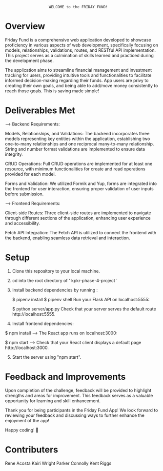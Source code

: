                         WELCOME to the FRIDAY FUND! 

# Overview

Friday Fund is a comprehensive web application developed to showcase proficiency in various aspects of web development, specifically focusing on models, relationships, validations, routes, and RESTful API implementation. This project serves as a culmination of skills learned and practiced during the development phase.

The application aims to streamline financial management and investment tracking for users, providing intuitive tools and functionalities to facilitate informed decision-making regarding their funds. App users are privy to creating their own goals, and being able to add/move money consistently to reach those goals. This is saving made simple!

# Deliverables Met

-->  Backend Requirements:

Models, Relationships, and Validations: The backend incorporates three models representing key entities within the application, establishing two one-to-many relationships and one reciprocal many-to-many relationship. String and number format validations are implemented to ensure data integrity.

CRUD Operations: 
Full CRUD operations are implemented for at least one resource, with minimum functionalities for create and read operations provided for each model.

Forms and Validation:
We utilized Formik and Yup, forms are integrated into the frontend for user interaction, ensuring proper validation of user inputs before submission.

--> Frontend Requirements:

Client-side Routes:
Three client-side routes are implemented to navigate through different sections of the application, enhancing user experience and accessibility.

Fetch API Integration:
The Fetch API is utilized to connect the frontend with the backend, enabling seamless data retrieval and interaction.

# Setup

1. Clone this repository to your local machine.
2. cd into the root directory of ' kpkr-phase-4-project '
3. Install backend dependencies by running :

      $ pipenv install
      $ pipenv shell
      Run your Flask API on localhost:5555:

      $ python server/app.py
      Check that your server serves the default route http://localhost:5555.

4. Install frontend dependencies:

$ npm install 
--> The React app runs on localhost:3000:

$ npm start 
--> Check that your React client displays a default page http://localhost:3000.

5. Start the server using "npm start". 

# Feedback and Improvements

Upon completion of the challenge, feedback will be provided to highlight strengths and areas for improvement. This feedback serves as a valuable opportunity for learning and skill enhancement.

Thank you for being participants in the Friday Fund App! We look forward to reviewing your feedback and discussing ways to further enhance the enjoyment of the app!

Happy coding! 🚀

# Contributers 
Rene Acosta 
Kairi Wright 
Parker Connolly
Kent Riggs
